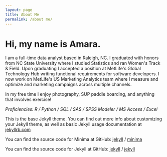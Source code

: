 ```yaml
---
layout: page
title: About Me
permalink: /about me/
---
```



# Hi, my name is Amara.

I am a full-time data analyst based in Raleigh, NC. I graduated with honors from NC State University where 
I studied Statistics and ran Women's Track & Field. Upon graduating I accepted a position at MetLife's Global 
Technology Hub writing functional requirements for software developers. I now work on MetLife's US Marketing 
Analytics team where I measure and optimize and marketing campaigns across multiple channels.

In my free time I enjoy photography, SUP paddle boarding, and anything that involves exercise!



*Proficiencies: R  /  Python  /  SQL  /  SAS  /  SPSS Modeler  /  MS Access  /  Excel*

This is the base Jekyll theme. You can find out more info about customizing your Jekyll theme, as well as basic Jekyll usage documentation at [jekyllrb.com](https://jekyllrb.com/)

You can find the source code for Minima at GitHub:
[jekyll][jekyll-organization] /
[minima](https://github.com/jekyll/minima)

You can find the source code for Jekyll at GitHub:
[jekyll][jekyll-organization] /
[jekyll](https://github.com/jekyll/jekyll)


[jekyll-organization]: https://github.com/jekyll
